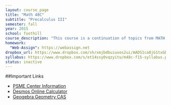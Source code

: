 ```yaml
---
layout: course_page
title: "Math 48C"
subtitle: "Precalculus III"
semester: fall
year: 2015
school: foothill
course_description: "This course is a continuation of topics from MATH 48B. Topics include the six trigonometric functions, trigonometric identities, inverse trigonometric functions, trigonometric equations, right triangles, oblique triangles, vectors, parametric equations, and modeling data with various functions."
homework:
  "Web-Assign": https://webassign.net
dropbox_url: https://www.dropbox.com/sh/xmjbdbuiuxos2ui/AADS1ca8jG1txGBh87fNK0SJa?dl=0
syllabus: https://www.dropbox.com/s/et14ssy0vqzyitu/m48c-f15-syllabus.pdf?dl=0
status: inactive
---
```


##Important Links

* [PSME Center Information](http://www.foothill.edu/psme/)
* [Desmos Online Calculator](https://www.desmos.com/)
* [Geogebra Geometry CAS](https://www.geogebra.org/)
